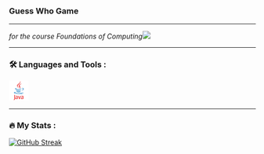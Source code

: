 ### Guess Who Game  
---
<div id="header" align="left">
  <i>for the  course Foundations of Computing</i><img src="https://media.giphy.com/media/M9gbBd9nbDrOTu1Mqx/giphy.gif" width="80"/>
</div>

---

### :hammer_and_wrench: Languages and Tools :
<div>
  <img src="https://github.com/devicons/devicon/blob/master/icons/java/java-original-wordmark.svg" title="Java" alt="Java" width="40" height="40"/>&nbsp;
</div>

---

### :fire: My Stats :

[![GitHub Streak](https://github-readme-streak-stats.herokuapp.com?user=Geova09&theme=dark&hide_border=true)](https://git.io/streak-stats)
